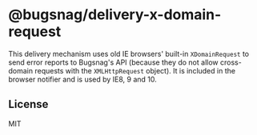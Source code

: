 # @bugsnag/delivery-x-domain-request

This delivery mechanism uses old IE browsers' built-in `XDomainRequest` to send error reports to Bugsnag's API (because they do not allow cross-domain requests with the `XMLHttpRequest` object). It is included in the browser notifier and is used by IE8, 9 and 10.

## License
MIT
